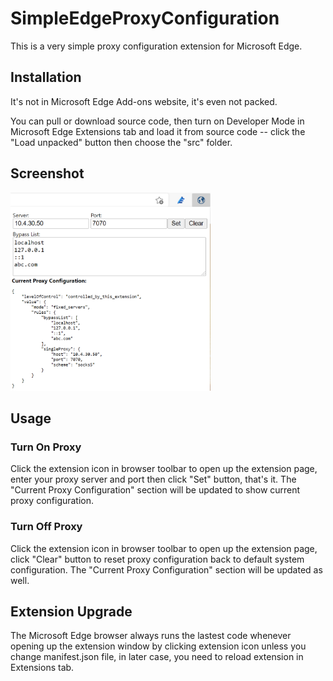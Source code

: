 # SimpleEdgeProxyConfiguration
This is a very simple proxy configuration extension for Microsoft Edge.

## Installation
It's not in Microsoft Edge Add-ons website, it's even not packed.

You can pull or download source code, then turn on Developer Mode in Microsoft Edge Extensions tab and load it from source code -- click the "Load unpacked" button then choose the "src" folder.

## Screenshot
<img src="https://github.com/RickyLin/SimpleEdgeProxyConfiguration/blob/main/documents/images/UI.png" width="320" />

## Usage

### Turn On Proxy
Click the extension icon in browser toolbar to open up the extension page, enter your proxy server and port then click "Set" button, that's it. The "Current Proxy Configuration" section will be updated to show current proxy configuration.

### Turn Off Proxy
Click the extension icon in browser toolbar to open up the extension page, click "Clear" button to reset proxy configuration back to default system configuration. The "Current Proxy Configuration" section will be updated as well.

## Extension Upgrade
The Microsoft Edge browser always runs the lastest code whenever opening up the extension window by clicking extension icon unless you change manifest.json file, in later case, you need to reload extension in Extensions tab.
